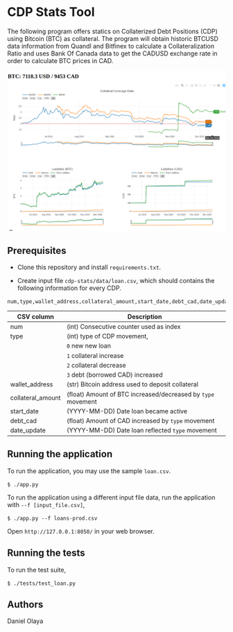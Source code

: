 # CDP Stats Tool

The following program offers statics on Collaterized Debt Positions (CDP) using Bitcoin (BTC) as collateral.
The program will obtain historic BTCUSD data information from Quandl and Bitfinex to calculate 
a Collateralization Ratio and uses Bank Of Canada data to get the CADUSD exchange rate
in order to calculate BTC prices in CAD. 

![cdp-stats-ui](./ui.png)

## Prerequisites

+ Clone this repository and install `requirements.txt`.

+ Create input file `cdp-stats/data/loan.csv`, which should contains the following information for every CDP.

```
num,type,wallet_address,collateral_amount,start_date,debt_cad,date_update
 ```

| CSV column   |Description|
| ---------|-----------|
| num      |(int) Consecutive counter used as index | 
| type     |(int) type of CDP movement,|
| |`0` new new loan|
| |`1` collateral increase|
| |`2` collateral decrease| 
| |`3` debt (borrowed CAD) increased|
|wallet_address|(str) Bitcoin address used to deposit collateral|
|collateral_amount|(float) Amount of BTC increased/decreased by `type` movement|
|start_date|(YYYY-MM-DD) Date loan became active|
|debt_cad|(float) Amount of CAD increased by `type` movement|
|date_update|(YYYY-MM-DD) Date loan reflected `type` movement|


## Running the application

To run the application, you may use the sample `loan.csv`. 

```
$ ./app.py
```

To run the application using a different input file data, run the application with `--f [input_file.csv]`,

```
$ ./app.py --f loans-prod.csv
```

Open `http://127.0.0.1:8050/` in your web browser.

## Running the tests

To run the test suite,

```
$ ./tests/test_loan.py
```

## Authors

Daniel Olaya